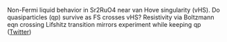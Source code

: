 
Non-Fermi liquid behavior in Sr2RuO4 near van Hove singularity (vHS). Do quasiparticles (qp) survive as FS crosses vHS? Resistivity via Boltzmann eqn crossing Lifshitz transition mirrors experiment while keeping qp ([Twitter](https://twitter.com/JoshuahHeath/status/1105487412506054656))
